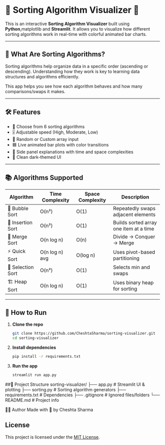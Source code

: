 # 🔢 Sorting Algorithm Visualizer 🎨

This is an interactive **Sorting Algorithm Visualizer** built using **Python**,matplotlib and **Streamlit**. It allows you to visualize how different sorting algorithms work in real-time with colorful animated bar charts.


---

## 🧠 What Are Sorting Algorithms?

Sorting algorithms help organize data in a specific order (ascending or descending). Understanding how they work is key to learning data structures and algorithms efficiently.

This app helps you see how each algorithm behaves and how many comparisons/swaps it makes.

---

## 🛠️ Features

- 🎯 Choose from 6 sorting algorithms
- 🎚️ Adjustable speed (High, Moderate, Low)
- 🔀 Random or Custom array input
- 🟦 Live animated bar plots with color transitions
- 🧠 Side panel explanations with time and space complexities
- 🌙 Clean dark-themed UI

---

## 📚 Algorithms Supported

| Algorithm         | Time Complexity      | Space Complexity | Description                              |
|------------------|----------------------|------------------|------------------------------------------|
| 🔁 Bubble Sort     | O(n²)               | O(1)              | Repeatedly swaps adjacent elements       |
| 🧩 Insertion Sort  | O(n²)               | O(1)              | Builds sorted array one item at a time  |
| 🧬 Merge Sort      | O(n log n)          | O(n)              | Divide → Conquer → Merge                |
| ⚡ Quick Sort      | O(n log n) avg      | O(log n)          | Uses pivot-based partitioning           |
| 🎯 Selection Sort  | O(n²)               | O(1)              | Selects min and swaps                    |
| 🏗️ Heap Sort       | O(n log n)          | O(1)              | Uses binary heap for sorting            |

---

## 🚀 How to Run

1. **Clone the repo**
   ```bash
   git clone https://github.com/CheshtaSharma/sorting-visualizer.git
   cd sorting-visualizer
2. **Install dependencies**
   ```bash
   pip install -r requirements.txt
3. **Run the app**
   ```bash
   streamlit run app.py

##📁 Project Structure
  sorting-visualizer/
  ├── app.py            # Streamlit UI & plotting
  ├── sorting.py        # Sorting algorithm generators
  ├── requirements.txt  # Dependencies
  ├── .gitignore        # Ignored files/folders
  └── README.md         # Project info

🙋‍♀️ Author
Made with 💙 by Cheshta Sharma

## License

This project is licensed under the [MIT License](LICENSE).


